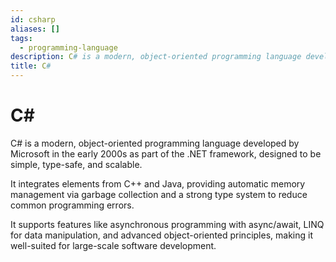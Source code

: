 ```yaml
---
id: csharp
aliases: []
tags:
  - programming-language
description: C# is a modern, object-oriented programming language developed by Microsoft in the early 2000s as part of the .NET framework, designed to be simple, type-safe, and scalable.
title: C#
---
```



# C#

C# is a modern, object-oriented programming language developed by Microsoft in the early 2000s as part of the .NET framework, designed to be simple, type-safe, and scalable.

It integrates elements from C++ and Java, providing automatic memory management via garbage collection and a strong type system to reduce common programming errors.

It supports features like asynchronous programming with async/await, LINQ for data manipulation, and advanced object-oriented principles, making it well-suited for large-scale software development.
